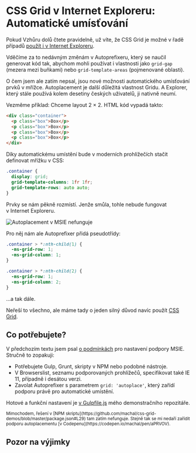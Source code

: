 # CSS Grid v Internet Exploreru: Automatické umísťování

Pokud Vzhůru dolů čtete pravidelně, už víte, že CSS Grid je možné v řadě případů [použít i v Internet Exploreru](https://www.vzhurudolu.cz/prirucka/css-grid-msie).

Vděčíme za to nedávným změnám v Autoprefixeru, který se naučil generovat kód tak, abychom mohli používat i vlastnosti jako `grid-gap` (mezera mezi buňkami) nebo  `grid-template-areas` (pojmenované oblasti).

O čem jsem ale zatím nepsal, jsou nové možnosti automatického umísťování prvků v mřížce. Autoplacement je další důležitá vlastnost Gridu. A Explorer, který stále používá kolem desetiny českých uživatelů, ji nativně neumí.

Vezměme příklad: Chceme layout 2 × 2. HTML kód vypadá takto:

```html
<div class="container">
  <p class="box">Box</p>
  <p class="box">Box</p>
  <p class="box">Box</p>
  <p class="box">Box</p>
</div>
```

Díky automatickému umístění bude v moderních prohlížečích stačit definovat mřížku v CSS:

```css
.container {
  display: grid;
  grid-template-columns: 1fr 1fr;
  grid-template-rows: auto auto;
}
```

Prvky se nám pěkně rozmístí. Jenže smůla, tohle nebude fungovat v Internet Exploreru.

![Autoplacement v MSIE nefunguje](https://gallery.mailchimp.com/d6be2f1899eba6a7651157403/images/72631c1a-dd36-4104-8dde-3efbeed4c309.jpg)

Pro něj nám ale Autoprefixer přidá pseudotřídy:

```css
.container > *:nth-child(1) {
  -ms-grid-row: 1;
  -ms-grid-column: 1;
}

.container > *:nth-child(2) {
  -ms-grid-row: 1;
  -ms-grid-column: 2;
}
```

…a tak dále.

Neřeší to všechno, ale máme tady o jeden silný důvod navíc použít [CSS Grid](https://www.vzhurudolu.cz/prirucka/css-grid).

## Co potřebujete?

V předchozím textu jsem psal [o podmínkách](css-grid-msie.md#autoprefixer-nastaveni) pro nastavení podpory MSIE. Stručně to zopakuji:

- Potřebujete Gulp, Grunt, skripty v NPM nebo podobné nástroje.
- V Browserslist, seznamu podporovaných prohlížečů, specifikovat také IE 11, případně i desátou verzi.
- Zavolat Autoprefixer s parametrem `grid: 'autoplace'`, který zařídí podporu právě pro automatické umístění.

Hotové a funkční nastavení je [v Gulpfile.js](https://github.com/machal/css-grid-demos/blob/master/gulpfile.js) mého demonstračního repozitáře. 

<small markdown="1">
Mimochodem, řešení v [NPM skriptu](https://github.com/machal/css-grid-demos/blob/master/package.json#L29) tam zatím nefunguje. Stejně tak se mi nedaří zařídit podporu autoplacementu [v Codepenu](https://codepen.io/machal/pen/aPRVOV).
</small>

## Pozor na výjimky

